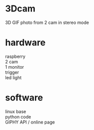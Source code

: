 # 3Dcam
3D GIF photo from 2 cam in stereo mode

# hardware
raspberry <br>
2 cam <br>
1 monitor <br>
trigger <br>
led light

# software
linux base <br>
python code <br>
GIPHY API / online page
